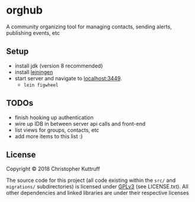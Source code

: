# orghub

A community organizing tool for managing contacts, sending alerts, publishing events, etc

## Setup

* install jdk (version 8 recommended)
* install [leiningen](https://leiningen.org/)
* start server and navigate to [localhost:3449](http://localhost:3449/).
  - `lein figwheel`

## TODOs
* finish hooking up authentication
* wire up IDB in between server api calls and front-end
* list views for groups, contacts, etc
* add more items to this list :)

## License

Copyright © 2018 Christopher Kuttruff

The source code for this project (all code existing within the `src/` and `migrations/` subdirectories) is licensed under [GPLv3](https://www.gnu.org/licenses/gpl-3.0.en.html) (see LICENSE.txt).  All other dependencies and linked libraries are under their respective licenses

